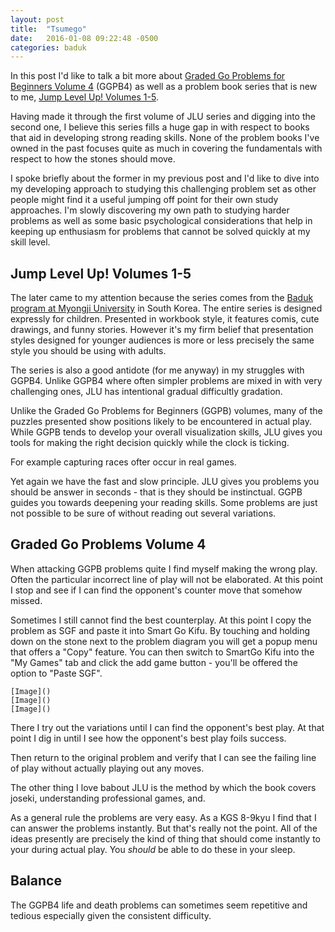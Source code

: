```yaml
---
layout: post
title:  "Tsumego"
date:   2016-01-08 09:22:48 -0500
categories: baduk
---
```


In this post I'd like to talk a bit more about
[Graded Go Problems for Beginners Volume 4](http://senseis.xmp.net/?GradedGoProblemsForBeginners)
(GGPB4) as well as a problem book series that is new to me,
[Jump Level Up! Volumes 1-5](senseis.xmp.net/?JumpLevelUp).

Having made it through the first volume of JLU series and
digging into the second one, I believe this series fills a huge gap in
with respect to books that aid in developing strong reading
skills. None of the problem books I've owned in the past focuses quite
as much in covering the fundamentals with respect to how the stones
should move.

I spoke briefly about the former in my previous post and I'd like to
dive into my developing approach to studying this challenging problem
set as other people might find it a useful jumping off point for their
own study approaches. I'm slowly discovering my own path to studying
harder problems as well as some basic psychological considerations
that help in keeping up enthusiasm for problems that cannot be solved
quickly at my skill level.

## Jump Level Up! Volumes 1-5

The later came to my attention because the series comes from the
[Baduk program at Myongji University](https://www.mju.ac.kr/mbs/mjuen/subview.jsp?id=mjuen_020207040100)
in South Korea. The entire series is designed expressly for
children. Presented in workbook style, it features comis, cute
drawings, and funny stories. However it's my firm belief that
presentation styles designed for younger audiences is more or less
precisely the same style you should be using with adults.

The series is also a good antidote (for me anyway) in my struggles
with GGPB4. Unlike GGPB4 where often simpler problems are mixed in with
very challenging ones, JLU has intentional gradual difficultly
gradation.

Unlike the Graded Go Problems for Beginners (GGPB) volumes, many of
the puzzles presented show positions likely to be encountered in
actual play. While GGPB tends to develop your overall visualization
skills, JLU gives you tools for making the right decision quickly
while the clock is ticking.

For example capturing races ofter occur in real games.

Yet again we have the fast and slow principle. JLU gives you problems
you should be answer in seconds - that is they should be
instinctual. GGPB guides you towards deepening your reading
skills. Some problems are just not possible to be sure of without
reading out several variations.

## Graded Go Problems Volume 4

When attacking GGPB problems quite I find myself making the wrong
play. Often the particular incorrect line of play will not be
elaborated. At this point I stop and see if I can find the opponent's
counter move that somehow missed.

Sometimes I still cannot find the best counterplay. At this point I
copy the problem as SGF and paste it into Smart Go Kifu. By touching
and holding down on the stone next to the problem diagram you will get
a popup menu that offers a "Copy" feature. You can then switch to
SmartGo Kifu into the "My Games" tab and click the add game button -
you'll be offered the option to "Paste SGF".
    
    [Image]()
    [Image]()
    [Image]()

There I try out the variations until I can find the opponent's best
play. At that point I dig in until I see how the opponent's best play
foils success.

Then return to the original problem and verify that I can see the
failing line of play without actually playing out any moves.

The other thing I love babout JLU is the method by which the book
covers joseki, understanding professional games, and.

As a general rule the problems are very easy. As a KGS 8-9kyu I find
that I can answer the problems instantly. But that's really not the
point. All of the ideas presently are precisely the kind of thing that
should come instantly to your during actual play. You *should* be able
to do these in your sleep.

## Balance

The GGPB4 life and death problems can sometimes seem repetitive and
tedious especially given the consistent difficulty.
